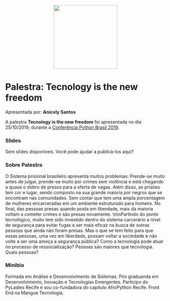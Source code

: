 <p align="center"><img src="../logo_python_brasil_2019-01.svg" width="200"></p>

# Palestra: Tecnology is the new freedom
Apresentada por: **Anicely Santos**


A palestra **Tecnology is the new freedom** foi apresentada no dia 25/10/2019, durante a [Conferência Python Brasil 2019](http://2019.pythonbrasil.org.br).



### Slides

Sem slides disponíveis. Você pode ajudar a publicá-los aqui?



### Sobre Palestra
O Sistema prisional brasileiro apresenta muitos problemas: Prende-se muito antes de julgar, prende-se muito por crimes sem violência e está chegando a quase o dobro de presos para a oferta de vagas. Além disso, as prisões tem cor e lugar, sendo composto na sua grande maioria por negros que se encontram nas comunidades. Sem contar que tem uma ampla porcentagem de mulheres encarceradas em um ambiente estruturado para homens. No final, das pessoas presas quando posta em liberdade, mais da maioria voltam a cometer crimes e são presas novamente. \n\nPartindo do ponto tecnológico, muito tem sido investido dentro do sistema carcerário a nível de segurança para evitar fugas e ser mais eficaz na busca de outras pessoas que ainda não foram presas. Mas o que se tem feito para que essas pessoas, uma vez em liberdade, possam voltar a sociedade e não volte a ser uma ameça a segurança pública? Como a tecnologia pode atuar no processo de ressocialização? Pessoas são maiores que tecnologia. Quais pessoas?



### Minibio
Formada em Análise e Desenvolvimento de Sistemas. Pós graduanda em Desenvolvimento, Inovação e Tecnologias Emergentes. Participo do PyLadies Recife e sou co-fundadora do capítulo AfroPython Recife. Front End na Mangue Tecnologia.


